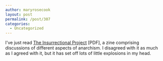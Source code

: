 ```yaml
---
author: maryrosecook
layout: post
permalink: /post/307
categories:
  - Uncategorized
---
```

I've just read [The Insurrectional Project][1] [PDF], a zine comprising discussions of different aspects of anarchism. I disagreed with it as much as I agreed with it, but it has set off lots of little explosions in my head.

 [1]: http://www.natterjackpress.co.uk/downloads/pamphlets/elephant-editions/insurrectional-project.pdf